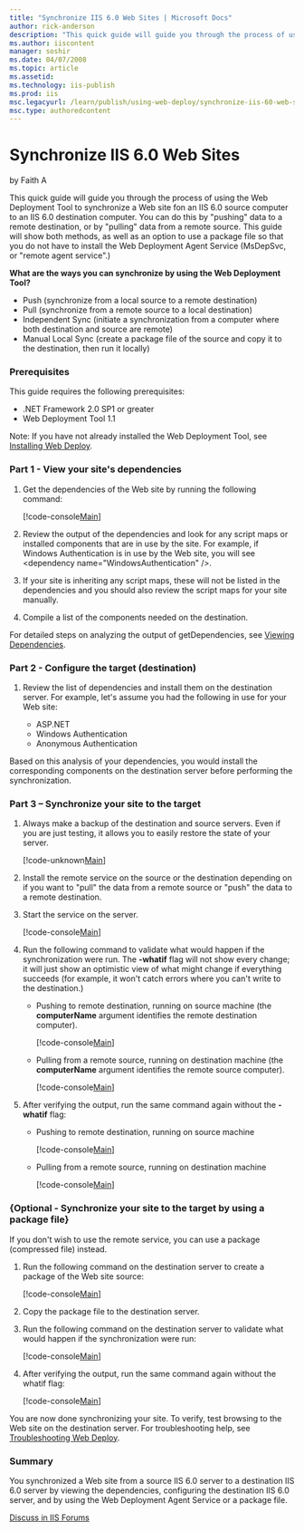 ```yaml
---
title: "Synchronize IIS 6.0 Web Sites | Microsoft Docs"
author: rick-anderson
description: "This quick guide will guide you through the process of using the Web Deployment Tool to synchronize a Web site fon an IIS 6.0 source computer to an IIS 6.0 d..."
ms.author: iiscontent
manager: soshir
ms.date: 04/07/2008
ms.topic: article
ms.assetid: 
ms.technology: iis-publish
ms.prod: iis
msc.legacyurl: /learn/publish/using-web-deploy/synchronize-iis-60-web-sites
msc.type: authoredcontent
---
```

Synchronize IIS 6.0 Web Sites
====================
by Faith A

This quick guide will guide you through the process of using the Web Deployment Tool to synchronize a Web site fon an IIS 6.0 source computer to an IIS 6.0 destination computer. You can do this by "pushing" data to a remote destination, or by "pulling" data from a remote source. This guide will show both methods, as well as an option to use a package file so that you do not have to install the Web Deployment Agent Service (MsDepSvc, or "remote agent service".)

**What are the ways you can synchronize by using the Web Deployment Tool?**

- Push (synchronize from a local source to a remote destination)
- Pull (synchronize from a remote source to a local destination)
- Independent Sync (initiate a synchronization from a computer where both destination and source are remote)
- Manual Local Sync (create a package file of the source and copy it to the destination, then run it locally)

### Prerequisites

This guide requires the following prerequisites:

- .NET Framework 2.0 SP1 or greater
- Web Deployment Tool 1.1

Note: If you have not already installed the Web Deployment Tool, see [Installing Web Deploy](use-the-web-deployment-tool.md "Installing the Web Deploy").

### Part 1 - View your site's dependencies

1. Get the dependencies of the Web site by running the following command:  

    [!code-console[Main](synchronize-iis-60-web-sites/samples/sample1.cmd)]
2. Review the output of the dependencies and look for any script maps or installed components that are in use by the site. For example, if Windows Authentication is in use by the Web site, you will see &lt;dependency name="WindowsAuthentication" /&gt;.
3. If your site is inheriting any script maps, these will not be listed in the dependencies and you should also review the script maps for your site manually.
4. Compile a list of the components needed on the destination.

For detailed steps on analyzing the output of getDependencies, see [Viewing Dependencies](https://technet.microsoft.com/en-us/library/dd569091(WS.10).aspx "Viewing Dependencies").

### Part 2 - Configure the target (destination)

1. Review the list of dependencies and install them on the destination server. For example, let's assume you had the following in use for your Web site: 

    - ASP.NET
    - Windows Authentication
    - Anonymous Authentication

 Based on this analysis of your dependencies, you would install the corresponding components on the destination server before performing the synchronization.

### Part 3 – Synchronize your site to the target

1. Always make a backup of the destination and source servers. Even if you are just testing, it allows you to easily restore the state of your server.  

    [!code-unknown[Main](synchronize-iis-60-web-sites/samples/sample-127154-2.unknown)]
2. Install the remote service on the source or the destination depending on if you want to "pull" the data from a remote source or "push" the data to a remote destination.
3. Start the service on the server.  

    [!code-console[Main](synchronize-iis-60-web-sites/samples/sample3.cmd)]
4. Run the following command to validate what would happen if the synchronization were run. The **-whatif** flag will not show every change; it will just show an optimistic view of what might change if everything succeeds (for example, it won't catch errors where you can't write to the destination.)  

    - Pushing to remote destination, running on source machine (the **computerName** argument identifies the remote destination computer).  

        [!code-console[Main](synchronize-iis-60-web-sites/samples/sample4.cmd)]
    - Pulling from a remote source, running on destination machine (the **computerName** argument identifies the remote source computer).  

        [!code-console[Main](synchronize-iis-60-web-sites/samples/sample5.cmd)]
5. After verifying the output, run the same command again without the **-whatif** flag:  

    - Pushing to remote destination, running on source machine  

        [!code-console[Main](synchronize-iis-60-web-sites/samples/sample6.cmd)]
    - Pulling from a remote source, running on destination machine  

        [!code-console[Main](synchronize-iis-60-web-sites/samples/sample7.cmd)]

### {Optional - Synchronize your site to the target by using a package file}

If you don't wish to use the remote service, you can use a package (compressed file) instead.

1. Run the following command on the destination server to create a package of the Web site source:  

    [!code-console[Main](synchronize-iis-60-web-sites/samples/sample8.cmd)]
2. Copy the package file to the destination server.
3. Run the following command on the destination server to validate what would happen if the synchronization were run:  

    [!code-console[Main](synchronize-iis-60-web-sites/samples/sample9.cmd)]
4. After verifying the output, run the same command again without the whatif flag:  

    [!code-console[Main](synchronize-iis-60-web-sites/samples/sample10.cmd)]

You are now done synchronizing your site. To verify, test browsing to the Web site on the destination server. For troubleshooting help, see [Troubleshooting Web Deploy](../troubleshooting-web-deploy/troubleshooting-web-deploy.md "Troubleshooting Web Deploy").

### Summary

You synchronized a Web site from a source IIS 6.0 server to a destination IIS 6.0 server by viewing the dependencies, configuring the destination IIS 6.0 server, and by using the Web Deployment Agent Service or a package file.

[Discuss in IIS Forums](https://forums.iis.net/1144.aspx)